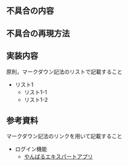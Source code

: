 ## 不具合の内容

## 不具合の再現方法

## 実装内容

原則，マークダウン記法のリストで記載すること

- リスト1
  - リスト1-1
  - リスト1-2

## 参考資料

マークダウン記法のリンクを用いて記載すること

- ログイン機能
  - [やんばるエキスパートアプリ](https://www.yanbaru-code.com/texts/219)
